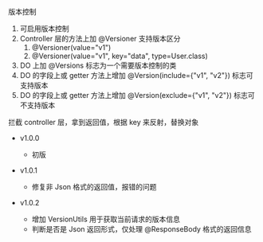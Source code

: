 版本控制
1. 可启用版本控制
2. Controller 层的方法上加 @Versioner 支持版本区分
   1. @Versioner(value="v1")
   2. @Versioner(value="v1", key="data", type=User.class)
3. DO 上加 @Versions 标志为一个需要版本控制的类
4. DO 的字段上或 getter 方法上增加 @Version(include={"v1", "v2"}) 标志可支持版本
5. DO 的字段上或 getter 方法上增加 @Version(exclude={"v1", "v2"}) 标志可不支持版本

拦截 controller 层，拿到返回值，根据 key 来反射，替换对象

- v1.0.0
  - 初版

- v1.0.1
  - 修复非 Json 格式的返回值，报错的问题

- v1.0.2
  - 增加 VersionUtils 用于获取当前请求的版本信息
  - 判断是否是 Json 返回形式，仅处理 @ResponseBody 格式的返回信息